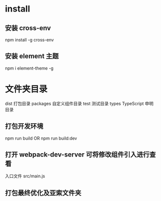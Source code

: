 # install

## 安装 cross-env

npm install -g cross-env

## 安装 element 主题

npm i element-theme -g

# 文件夹目录

dist 打包目录
packages 自定义组件目录
test 测试目录
types TypeScript 申明目录

## 打包开发环境

npm run build OR npm run build:dev

## 打开 webpack-dev-server 可将修改组件引入进行查看

入口文件 src/main.js

## 打包最终优化及亚索文件夹
